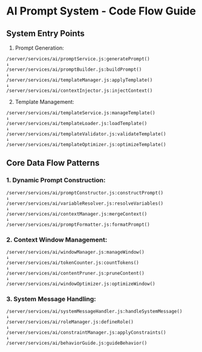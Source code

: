 # AI Prompt System - Code Flow Guide

## System Entry Points

1. Prompt Generation:
```
/server/services/ai/promptService.js:generatePrompt()
↓
/server/services/ai/promptBuilder.js:buildPrompt()
↓
/server/services/ai/templateManager.js:applyTemplate()
↓
/server/services/ai/contextInjector.js:injectContext()
```

2. Template Management:
```
/server/services/ai/templateService.js:manageTemplate()
↓
/server/services/ai/templateLoader.js:loadTemplate()
↓
/server/services/ai/templateValidator.js:validateTemplate()
↓
/server/services/ai/templateOptimizer.js:optimizeTemplate()
```

## Core Data Flow Patterns

### 1. Dynamic Prompt Construction:
```
/server/services/ai/promptConstructor.js:constructPrompt()
↓
/server/services/ai/variableResolver.js:resolveVariables()
↓
/server/services/ai/contextManager.js:mergeContext()
↓
/server/services/ai/promptFormatter.js:formatPrompt()
```

### 2. Context Window Management:
```
/server/services/ai/windowManager.js:manageWindow()
↓
/server/services/ai/tokenCounter.js:countTokens()
↓
/server/services/ai/contentPruner.js:pruneContent()
↓
/server/services/ai/windowOptimizer.js:optimizeWindow()
```

### 3. System Message Handling:
```
/server/services/ai/systemMessageHandler.js:handleSystemMessage()
↓
/server/services/ai/roleManager.js:defineRole()
↓
/server/services/ai/constraintManager.js:applyConstraints()
↓
/server/services/ai/behaviorGuide.js:guideBehavior()
```